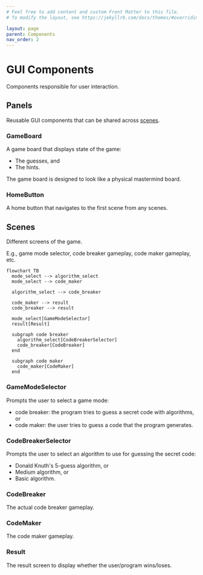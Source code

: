 ```yaml
---
# Feel free to add content and custom Front Matter to this file.
# To modify the layout, see https://jekyllrb.com/docs/themes/#overriding-theme-defaults

layout: page
parent: Components
nav_order: 2
---
```


# GUI Components

Components responsible for user interaction.

## Panels

Reusable GUI components that can be shared across [scenes](#scenes).

### GameBoard

A game board that displays state of the game:

- The guesses, and
- The hints.

The game board is designed to look like a physical mastermind board.

### HomeButton

A home button that navigates to the first scene from any scenes.

## Scenes

Different screens of the game.

E.g., game mode selector, code breaker gameplay, code maker gameplay, etc.

```mermaid
flowchart TB
  mode_select --> algorithm_select
  mode_select --> code_maker

  algorithm_select --> code_breaker

  code_maker --> result
  code_breaker --> result

  mode_select[GameModeSelector]
  result[Result]

  subgraph code breaker
    algorithm_select[CodeBreakerSelector]
    code_breaker[CodeBreaker]
  end

  subgraph code maker
    code_maker[CodeMaker]
  end
```

### GameModeSelector

Prompts the user to select a game mode:

- code breaker: the program tries to guess a secret code with algorithms, or
- code maker: the user tries to guess a code that the program generates.

### CodeBreakerSelector

Prompts the user to select an algorithm to use for guessing the secret code:

- Donald Knuth's 5-guess algorithm, or
- Medium algorithm, or
- Basic algorithm.

### CodeBreaker

The actual code breaker gameplay.

### CodeMaker

The code maker gameplay.

### Result

The result screen to display whether the user/program wins/loses.
